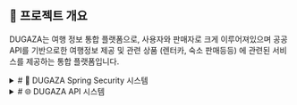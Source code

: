 ## 🎯 프로젝트 개요

DUGAZA는 여행 정보 통합 플랫폼으로, 사용자와 판매자로 크게 이루어져있으며 공공 API를 기반으로한 여행정보 제공 및 관련 상품 (렌터카, 숙소 판매등등) 에 관련된 서비스를 제공하는 통합 플랫폼입니다.

<details> <summary># 🔐 DUGAZA Spring Security 시스템</summary>

> **"복잡한 보안을 간단하게, 강력한 인증을 유연하게"**

## 🎯 개요

Spring Security를 활용하여 **다중 사용자 타입**과 **소셜 로그인**을 지원하는 고도화된 인증 / 인가 시스템을 구축했습니다.

### 🌟 핵심 특징
- **다중 사용자 타입**: Member(일반회원) + Seller(판매자) 분리 관리
- **소셜 로그인**: 카카오 OAuth2 완전 통합
- **다중 Security Filter Chain**: 웹과 API 보안 정책 분리
- **동적 권한 관리**: 역할 기반 접근 제어 (RBAC)
- **Remember-Me**: 7일간 자동 로그인

---

## 🏗️ 아키텍처 구조

### 📊 전체 보안 구조도
```
┌─────────────────────────────────────────────────────────────┐
│                    DUGAZA Security System                   │
├─────────────────────────────────────────────────────────────┤
│  🌐 Web Filter Chain (@Order(2))                           │
│  ├── Form Login (Member/Seller)                            │
│  ├── OAuth2 Login (Kakao)                                  │
│  ├── Remember-Me (7일)                                     │
│  └── Role-based Access Control                             │
├─────────────────────────────────────────────────────────────┤
│  🔌 API Filter Chain (@Order(1))                           │
│  ├── Basic Authentication                                  │
│  └── API-specific Authorization                            │
├─────────────────────────────────────────────────────────────┤
│  👥 User Management                                        │
│  ├── CustomUserDetails (Member + Seller)                   │
│  ├── CustomUserDetailsService                              │
│  └── CustomOAuth2UserService                               │
└─────────────────────────────────────────────────────────────┘
```

---

## 🔧 핵심 컴포넌트
<details>
<summary>### 1. 🎭 다중 Security Filter Chain</summary>

#### **웹 애플리케이션용 Filter Chain**
```java
@Bean
@Order(2)
public SecurityFilterChain webSecurityFilterChain(HttpSecurity http) {
    return http
        .securityMatcher("/**")
        .authorizeHttpRequests(authorize -> authorize
            // 정적 리소스 허용
            .requestMatchers("/css/**", "/js/**", "/images/**").permitAll()
            // 공개 페이지
            .requestMatchers("/", "/member/login", "/member/register").permitAll()
            // 역할별 접근 제어
            .requestMatchers("/seller/**").hasAnyRole("SELLER", "CAR", "HOUSE")
            .requestMatchers("/admin/**").hasRole("ADMIN")
            // API는 별도 처리
            .requestMatchers("/api/**").denyAll()
            .anyRequest().authenticated()
        )
        .formLogin(form -> form
            .loginPage("/member/login")
            .successHandler(successHandler)
            .failureHandler(failureHandler)
        )
        .oauth2Login(oauth2 -> oauth2
            .userInfoEndpoint(userInfo -> 
                userInfo.userService(customOAuth2UserService)
            )
        )
        .rememberMe(remember -> remember
            .key(rememberMeKey)
            .tokenValiditySeconds(60 * 60 * 24 * 7) // 7일
        )
        .build();
}
```

#### **REST API용 Filter Chain**
```java
@Bean
@Order(1)
public SecurityFilterChain apiSecurityFilterChain(HttpSecurity http) {
    return http
        .securityMatcher("/api/**")
        .authorizeHttpRequests(authorize -> authorize
            .requestMatchers("/api/public/**").permitAll()
            .requestMatchers("/api/user/**").hasRole("USER")
            .requestMatchers("/api/seller/**").hasRole("SELLER")
            .requestMatchers("/api/admin/**").hasRole("ADMIN")
            .anyRequest().authenticated()
        )
        .httpBasic(basic -> {}) // API에 적합한 인증
        .build();
}
```
</details>
<details><summary>
### 2. 👤 통합 사용자 관리 (CustomUserDetails)</summary>

#### **다중 사용자 타입 지원**
```java
public class CustomUserDetails implements UserDetails {
    private final MemberVO member;
    private SellerVO seller;
    
    // 생성자 오버로딩으로 다양한 사용자 타입 지원
    public CustomUserDetails(MemberVO member) { ... }
    public CustomUserDetails(MemberVO member, SellerVO seller) { ... }
    public CustomUserDetails(SellerVO seller) { ... }
    
    // 동적 권한 부여
    @Override
    public Collection<? extends GrantedAuthority> getAuthorities() {
        List<GrantedAuthority> authorities = new ArrayList<>();
        
        // Member 권한 (MEMBER, ADMIN)
        if (member != null) {
            UserRole userRole = UserRole.fromValue(member.getRole());
            authorities.add(new SimpleGrantedAuthority(userRole.getRoleCode()));
        }
        
        // Seller 권한 (SELLER, CAR_SELLER, HOUSE_SELLER)
        if (seller != null) {
            SellerRole sellerRole = SellerRole.valueOf(seller.getRole());
            authorities.add(new SimpleGrantedAuthority("ROLE_" + sellerRole.getValue()));
        }
        
        return authorities;
    }
}
```
</details>
<details><summary>
### 3. 🔗 OAuth2 소셜 로그인 (카카오)</summary>

#### **카카오 로그인 플로우**
```java
@Service
public class CustomOAuth2UserService extends DefaultOAuth2UserService {
    
    @Override
    public OAuth2User loadUser(OAuth2UserRequest request) {
        OAuth2User user = super.loadUser(request);
        String registrationId = request.getClientRegistration().getRegistrationId();
        
        if ("kakao".equals(registrationId)) {
            // 카카오 API 응답 처리
            Long providerId = Long.valueOf(user.getAttribute("id").toString());
            
            // 1. 기존 회원 조회
            MemberVO member = findByKakaoId(providerId);
            
            if (member == null) {
                // 2. 신규 회원 → 통합 페이지로 리다이렉트
                throw new BadCredentialsException("NEW_ACCOUNT_REQUIRED:" + providerId);
            }
            
            if ("KAKAO".equals(member.getStatus())) {
                // 3. 미완료 카카오 회원 → 통합 페이지로 리다이렉트
                throw new BadCredentialsException("INTEGRATION_REQUIRED:" + providerId);
            }
            
            return new CustomOAuth2User(member, user.getAttributes());
        }
    }
}
```

#### **카카오 계정 통합 플로우**
```
1. 카카오 로그인 시도
   ↓
2. 기존 회원인가?
   ├─ Yes → 로그인 성공
   └─ No → 3번으로
   ↓
3. 신규 회원인가?
   ├─ Yes → 통합 페이지로 이동 (신규 가입)
   └─ No → 4번으로
   ↓
4. 미완료 카카오 회원인가?
   ├─ Yes → 통합 페이지로 이동 (기존 계정 연동)
   └─ No → 로그인 성공
```
</details>
<details><summary>
### 4. 🎯 인증 핸들러</summary>

#### **성공 핸들러 (역할별 리다이렉트)**
```java
@Component
public class CustomSuccessHandler extends SimpleUrlAuthenticationSuccessHandler {
    
    @Override
    public void onAuthenticationSuccess(HttpServletRequest request, 
                                      HttpServletResponse response, 
                                      Authentication authentication) {
        
        CustomUserDetails userDetails = (CustomUserDetails) authentication.getPrincipal();
        
        // 사용자 타입 검증
        if (!validateUserTypeAndRole(requestedUserType, userDetails)) {
            clearAuthenticationAndSession(request, response, authentication);
            redirectToLoginPage(requestedUserType);
            return;
        }
        
        // 역할별 리다이렉트
        String targetUrl = determineTargetUrl(userDetails);
        setDefaultTargetUrl(targetUrl);
        
        super.onAuthenticationSuccess(request, response, authentication);
    }
    
    private String determineTargetUrl(CustomUserDetails userDetails) {
        if (userDetails.isSeller()) {
            return "/seller/dashboard";
        } else if (userDetails.hasRole("ROLE_ADMIN")) {
            return "/admin/dashboard";
        } else {
            return "/";
        }
    }
}
```

#### **실패 핸들러 (OAuth2 통합 처리)**
```java
@Component
public class CustomFailureHandler implements AuthenticationFailureHandler {
    
    @Override
    public void onAuthenticationFailure(HttpServletRequest request, 
                                      HttpServletResponse response, 
                                      AuthenticationException exception) {
        
        // OAuth2 통합/가입 요청 처리
        if (exception.getMessage().startsWith("INTEGRATION_REQUIRED:")) {
            // 기존 회원 통합 페이지로 리다이렉트
            redirectToIntegrationPage(request, response, exception.getMessage());
        } else if (exception.getMessage().startsWith("NEW_ACCOUNT_REQUIRED:")) {
            // 신규 가입 페이지로 리다이렉트
            redirectToRegistrationPage(request, response, exception.getMessage());
        } else {
            // 일반 로그인 실패 처리
            redirectToLoginPageWithError(request, response, exception);
        }
    }
}
```
</details>
---

### ✅ **성과**
- **다중 사용자 타입**: Member/Seller 완벽 분리 관리
- **소셜 로그인**: 카카오 OAuth2 완전 통합
- **보안 강화**: CSRF, 세션 관리, Remember-Me
- **확장성**: 새로운 역할/권한 쉽게 추가 가능
- **유지보수성**: 명확한 책임 분리로 코드 관리 용이

---
</details>

<details>
   <summary> # 🌐 DUGAZA API 시스템</summary>

> **"다양한 외부 API를 하나의 인터페이스로, 성능과 안정성을 모두 잡다"**

## 🎯 프로젝트 개요

DUGAZA는 **여행 정보 통합 플랫폼**으로, 공공 관광 API, 기차, 고속버스, 카카오 등 다양한 외부 API를 통합하여 사용자에게 풍부한 여행 정보를 제공합니다.

### 🌟 핵심 특징
- **Rest 클라이언트**: RestClient + WebClient 성능 비교 후 RestClient 선택
- **통합 API 인터페이스**: 모든 외부 API를 일관된 방식으로 호출
- **실시간 성능 모니터링**: AOP 기반 실행 시간 측정 및 로깅
- **비동기 로깅**: API 호출 이력 추적 및 분석
- **확장 가능한 구조**: 새로운 API 쉽게 추가 가능

---

## 🏗️ 아키텍처 구조

### 📊 전체 API 시스템 구조도
```
┌─────────────────────────────────────────────────────────────┐
│                    DUGAZA API System                        │
├─────────────────────────────────────────────────────────────┤
│  🔌 HTTP Client Layer                                      │
│  ├── RestClient (기본)                                     │
│  ├── WebClient (성능 비교용)                               │
│  └── Interface: BaseApiClient                              │
├─────────────────────────────────────────────────────────────┤
│  🎯 API Client Layer                                       │
│  ├── TourApiClient (관광청 API)                            │
│  ├── TrainApiClient (기차 API)                             │
│  ├── ExpressBusApiClient (고속버스 API)                    │
│  ├── KakaoApiClient (카카오 API)                           │
│  └── CategoryApiClient (카테고리 API)                      │
├─────────────────────────────────────────────────────────────┤
│  📊 Monitoring & Logging                                   │
│  ├── AOP LogExecutionTime                                  │
│  ├── ApiLogUtil (비동기 로깅)                              │
│  └── Performance Test Controller                           │
├─────────────────────────────────────────────────────────────┤
│  ⚙️ Configuration Layer                                    │
│  ├── ApiConfig (설정 관리)                                 │
│  ├── RestClientConfig                                      │
│  └── WebClientConfig                                       │
└─────────────────────────────────────────────────────────────┘
```

---

## 🔧 핵심 컴포넌트

<details>
<summary>### 1. 🎭 다중 HTTP 클라이언트 아키텍처</summary>
</details>
#### **WebClient, RestClient, RestTemplate등등 구현방식을 선택할수있는 BaseApiClient 인터페이스**
```java
public interface BaseApiClient {
    /**
     * API 호출 메서드
     * @param uri API URI
     * @param dtoCreator DTO 생성 함수
     * @return API 응답 데이터 리스트
     */
    <T> List<T> callApi(URI uri, BiFunction<JsonNode, String, T> dtoCreator);

    /**
     * 여러 페이지의 API 호출 메서드
     * @param uri API URI
     * @param dtoCreator DTO 생성 함수
     * @return 모든 페이지의 API 응답 데이터 리스트
     */
    <T> List<T> callApiManyTimes(URI uri, BiFunction<JsonNode, String, T> dtoCreator);

    /**
     * 관광 API URI 생성
     * @param path API 경로
     * @param params 추가 파라미터들
     * @return 완성된 URI
     */
    URI makeTourUri(String path, String... params);

    /**
     * 기차 API URI 생성
     * @param path API 경로
     * @param params 추가 파라미터들
     * @return 완성된 URI
     */
    URI makeTrainUri(String path, String... params);

    /**
     * 고속버스 API URI 생성
     * @param path API 경로
     * @param params 추가 파라미터들
     * @return 완성된 URI
     */
    URI makeExpressBusUri(String path, String... params);
}
```

#### **RestClient 구현체 (기본)**
```java
@Slf4j
@Primary
@Component("restClientApiClient")
public class RestClientApiClient implements BaseApiClient {

    private final RestClient restClient;
    private final ObjectMapper objectMapper;
    private final ApiConfig apiConfig;

    @Override
    @LogExecutionTime(category = "RestClientAPI")
    public <T> List<T> callApi(URI uri, BiFunction<JsonNode, String, T> dtoCreator) {
        LocalDateTime requestTime = LocalDateTime.now();
        ApiLogDto apiLog = null;

        // API 로그 생성
        if (apiLogUtil != null) {
            String apiName = extractApiName(uri.getPath());
            String requestParams = maskServiceKey(uri.getQuery());
            apiLog = apiLogUtil.createApiLog(apiName, uri.toString(), requestParams);
        }

        try {
            // RestClient로 API 호출
            String response = restClient.get()
                    .uri(uri)
                    .retrieve()
                    .body(String.class);

            long executionTime = ChronoUnit.MILLIS.between(requestTime, LocalDateTime.now());

            // 응답 유효성 검사
            if (!validateResponse(response)) {
                if (apiLogUtil != null && apiLog != null) {
                    apiLogUtil.updateFailLog(apiLog, "ERROR", "Invalid response", executionTime);
                }
                return new ArrayList<>();
            }

            // 응답 파싱
            List<T> result = parseApiResponse(response, dtoCreator);

            // 성공 로그 저장
            if (apiLogUtil != null && apiLog != null) {
                String responsePreview = response != null ?
                        (response.length() > 1000 ? response.substring(0, 1000) + "..." : response) : "null";
                apiLogUtil.updateSuccessLog(apiLog, responsePreview, result.size(), executionTime);
            }

            return result;
        } catch (Exception e) {
            log.error("RestClient API 호출 중 예외 발생: {}", e.getMessage(), e);
            if (apiLogUtil != null && apiLog != null) {
                long executionTime = ChronoUnit.MILLIS.between(requestTime, LocalDateTime.now());
                apiLogUtil.updateFailLog(apiLog, "EXCEPTION", e.getMessage(), executionTime);
            }
            return new ArrayList<>();
        }
    }
}
```

#### **WebClient 구현체 (성능 비교용)**
```java
@Slf4j
@Component("webClientApiClient")
public class WebClientBaseApiClient implements BaseApiClient {

    private final WebClient webClient;
    private final ObjectMapper objectMapper;
    private final ApiConfig apiConfig;

    @Override
    @LogExecutionTime(category = "WebClientAPI")
    public <T> List<T> callApi(URI uri, BiFunction<JsonNode, String, T> dtoCreator) {
        // WebClient로 API 호출 (비동기 방식)
        String response = webClient.get()
                .uri(uri)
                .retrieve()
                .bodyToMono(String.class)
                .block(); // 동기적으로 처리

        // 나머지 로직은 RestClient와 동일
        return parseApiResponse(response, dtoCreator);
    }
}
```

<details>
    <summary>
### 2. 🎯 전문화된 API 클라이언트
    </summary>

#### **공통 관광 데이터 API 클라이언트**
```java
@Slf4j
@Component
@RequiredArgsConstructor
public class TourApiClient {

    private final BaseApiClient baseApiClient;

    /**
     * 지역 코드 목록 조회
     */
    @LogExecutionTime(category = "TourData")
    public List<AreaCodeApiDto> getAreaCodeData() {
        URI uri = baseApiClient.makeTourUri("/areaCode2");
        return baseApiClient.callApi(uri, this::createAreaCodeDto);
    }

    /**
     * 관광지 상세 정보 조회
     */
    @LogExecutionTime(category = "TourData")
    public List<TouristAttractionApiDto> getTouristAttractionData(String areaCode, String contentTypeId) {
        URI uri = baseApiClient.makeTourUri("/detailCommon1", 
                "areaCode", areaCode, 
                "contentTypeId", contentTypeId);
        return baseApiClient.callApi(uri, this::createTouristAttractionDto);
    }

    /**
     * 카테고리별 관광지 검색
     */
    @LogExecutionTime(category = "TourData")
    public List<TouristAttractionApiDto> searchTouristAttractionByCategory(String areaCode, String contentTypeId) {
        URI uri = baseApiClient.makeTourUri("/searchCategory1", 
                "areaCode", areaCode, 
                "contentTypeId", contentTypeId);
        return baseApiClient.callApi(uri, this::createTouristAttractionDto);
    }
}
```

#### **기차 API 클라이언트**
```java
@Slf4j
@Component
@RequiredArgsConstructor
public class TrainApiClient {

    private final BaseApiClient baseApiClient;
    private static final DateTimeFormatter DATE_TIME_FORMATTER = DateTimeFormatter.ofPattern("yyyyMMddHHmmss");

    /**
     * 기차 종류 목록 조회
     */
    @LogExecutionTime(category = "TrainData")
    public List<TrainKindApiDto> getTrainKindData() {
        URI uri = baseApiClient.makeTrainUri("/getVhcleKndList");
        return baseApiClient.callApi(uri, this::createTrainKindDto);
    }

    /**
     * 기차 지역 코드 조회
     */
    @LogExecutionTime(category = "TrainData")
    public List<TrainCityApiDto> getTrainAreaData() {
        URI uri = baseApiClient.makeTrainUri("/getCtyCodeList");
        return baseApiClient.callApi(uri, this::createTrainCityDto);
    }

    /**
     * 기차 노선 조회
     */
    @LogExecutionTime(category = "TrainData")
    public List<TrainRouteApiDto> getTrainRouteData(String depPlaceId, String arrPlaceId, String depPlandTime) {
        URI uri = baseApiClient.makeTrainUri("/getStrtpntAlocFndTrainInfo", 
                "depPlaceId", depPlaceId,
                "arrPlaceId", arrPlaceId,
                "depPlandTime", depPlandTime);
        return baseApiClient.callApi(uri, this::createTrainRouteDto);
    }
}
```

#### **고속버스 API 클라이언트**
```java
@Slf4j
@Component
@RequiredArgsConstructor
public class ExpressBusApiClient {

    private final BaseApiClient baseApiClient;

    /**
     * 고속버스 터미널 목록 조회
     */
    @LogExecutionTime(category = "BusData")
    public List<ExpressBusTerminalApiDto> getTerminalData() {
        URI uri = baseApiClient.makeExpressBusUri("/getTerminalList");
        return baseApiClient.callApi(uri, this::createTerminalDto);
    }

    /**
     * 고속버스 노선 조회
     */
    @LogExecutionTime(category = "BusData")
    public List<ExpressBusRouteApiDto> getRouteData(String depTerminalId, String arrTerminalId, String depPlandTime) {
        URI uri = baseApiClient.makeExpressBusUri("/getRouteInfo", 
                "depTerminalId", depTerminalId,
                "arrTerminalId", arrTerminalId,
                "depPlandTime", depPlandTime);
        return baseApiClient.callApi(uri, this::createRouteDto);
    }
}
```
</details>
 

## 📊 API 목록

### 🏛️ 관광 데이터 API (공공 TourAPI)
| API | 설명 | 엔드포인트 | ContentTypeId |
|-----|------|------------|---------------|
| 지역 코드 | 전국 지역 코드 조회 | `/areaCode2` | - |
| 카테고리 코드 | 카테고리 코드 조회 | `/categoryCode2` | - |
| 관광지 검색 | 지역별 관광지 검색 | `/searchCategory1` | 12 |
| 관광지 상세 | 관광지 상세 정보 | `/detailCommon1` | 12 |
| 관광지 소개 | 관광지 소개 정보 | `/detailIntro2` | 12 |
| 숙박 검색 | 지역별 숙박 검색 | `/searchStay2` | 32 |
| 숙박 상세 | 숙박 상세 정보 | `/detailCommon1` | 32 |
| 숙박 소개 | 숙박 소개 정보 | `/detailIntro2` | 32 |
| 음식점 검색 | 지역별 음식점 검색 | `/searchRestaurant1` | 39 |
| 음식점 상세 | 음식점 상세 정보 | `/detailCommon1` | 39 |
| 음식점 소개 | 음식점 소개 정보 | `/detailIntro2` | 39 |
| 이벤트 검색 | 지역별 이벤트 검색 | `/searchFestival2` | 15 |
| 이벤트 상세 | 이벤트 상세 정보 | `/detailCommon1` | 15 |
| 이벤트 소개 | 이벤트 소개 정보 | `/detailIntro2` | 15 |
| 여행코스 소개 | 여행코스 소개 정보 | `/detailIntro2` | 25 |
| 레포츠 소개 | 레포츠 소개 정보 | `/detailIntro2` | 28 |
| 문화시설 소개 | 문화시설 소개 정보 | `/detailIntro2` | 14 |
| 쇼핑 소개 | 쇼핑 소개 정보 | `/detailIntro2` | 38 |

### 🚄 기차 API
| API | 설명 | 엔드포인트 |
|-----|------|------------|
| 기차 종류 | 기차 종류 목록 | `/getVhcleKndList` |
| 지역 코드 | 기차 지역 코드 | `/getCtyCodeList` |
| 역 정보 | 기차역 정보 | `/getCtyAcctoTrainSttnList` |
| 노선 조회 | 기차 노선 정보 | `/getStrtpntAlocFndTrainInfo` |

### 🚌 고속버스 API
| API | 설명 | 엔드포인트 |
|-----|------|------------|
| 터미널 목록 | 고속버스 터미널 | `/getTerminalList` |
| 노선 조회 | 고속버스 노선 | `/getRouteInfo` |
| 시간표 조회 | 고속버스 시간표 | `/getStrtpntAlocFndBusInfo` |

### 카카오 로그인 API


### ✅ **성과**
- **통합 인터페이스**: 모든 외부 API를 일관된 방식으로 호출
- **성능 최적화**: RestClient/WebClient 성능 비교 및 최적화
- **실시간 모니터링**: AOP 기반 실행 시간 측정 및 로깅
- **확장성**: 새로운 API 쉽게 추가 가능
- **안정성**: 비동기 로깅, 예외 처리, 타임아웃 설정
